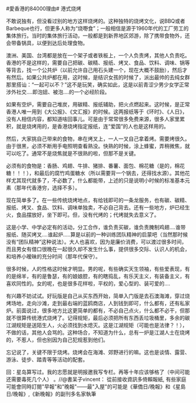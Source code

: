 #愛香港的84000理由# 港式烧烤

不敢说独有，但没看过别的地方这样烧烤的。这种独特的烧烤文化，说BBQ或者Barbeque也行，但更多人称为“烧嘢食”；一般相信是源于1960年代的工厂劳工的集体旅行。当时的集体旅行活动，一般都是到新界地区郊游，除了携带食物外，还会带备锅具，以便到达后处理食物。

澳洲、美国、台湾都是放在一个架子或者铁板上，一个人负责烤，其他人负责吃。香港的不是这样的，需要自己把碳、碳精、报纸、烤叉、食品、饮料、调味、锅等等背去，找一个公共炉（以前允许自己用石头建一个，现在大概不鼓励），然后才有然后。如果公共炉都在用，这时候，是结识女孩的时候了，派出最帅的去纯女群那里搭讪：“一起可以不？”这不是玩笑，确实如此，这是以前青涩少男少女学正常涉外社交....即泡妞、被泡....的一个必经阶段。

如果有空炉，需要自己堆炭，用碳精、报纸辅助，把火点燃起来。这时候，是正常香港人唯一用到《大公报》、《文汇报》的时候。这两报纸等于《环时》、《人日》，没有人相信内容，都知道啥回事儿。可是由于常常很多免费来源，很多人家里累积，就是烧烤用的，是香港烧烤指定报纸，连“爱国”的人也是这样用的。

然后，大家挑自己带来的食物，串在烤叉上，一人一叉自己拿着烤。需要烤很久。由于很黑，必须不断用手电照明查看熟没。快熟的时候，涂上蜂蜜，弄稍微焦，就可以吃了。通常不是烧焦就是不很熟的啦，但那不是关键。

必须有的食物是：香肠、鸡翅、牛排、猪排、番薯、面包、棉花糖（是的，棉花糖！！！），和最后的腐竹鸡蛋糖水（所以需要背一个锅去，还得找水源）。其他花样尤其现代就多了，不必数了，什么都能带，上述的只是说明小时候的标准基本元素（那年代香港穷，选择不多）。

现在简单多了。在一些传统烧烤地点，有给钱即可的一条龙服务，也有碳、碳精、报纸、烤叉、食品、饮料、调味单独卖，不必自己背去。还有一些地方，炉已经生火，食品摆放好，坐下即可。但，没有代烤的；代烤就失去意义了。

这是小学、中学必定有的活动，分工合作，谁负责买碳，谁负责腌制鸡翅....谁带报纸、随买烤叉....谁起炉.....算是以前的一种训练团队精神的启蒙吧（当然那时候没有“团队精神”这种说法）。大人也喜欢，因为是廉价消费，可以渡过很多时间，而且男女有借口很晚在一起很久却不发生什么事，提供很多交际、认识人的机会，和培养小暧昧的充分时间（那年代保守）。

很多时候，人的性格这时候才明显。男的呢，有些确实天生领袖，有些爱表现，有的是绵羊，有的是鲁瑟，有的娘娘腔，有的瞎捣乱，有乐天主义，有装备主义，有喜欢同性的。女的呢，也是很多花样啦，平权的，爱心型的、装可爱的....

有兴趣不妨试试。好玩版是自己从买东西开始，简单入门版是去石澳海滩，穿过烧烤场地，走向沙滩，走到最右端的蓝鸥商店，人到钱到即可，什么都有，还有私家炉。前面说过，很多地方比这更简单的都有，不必自己点火，什么都不必干，但那就不很算传统港式烧烤了。记得规矩，最后必须把所有东西丢垃圾桶里，多余的碳江湖规矩是送陌生人，火必须找到水熄灭。这是江湖规矩（可能也是法律？！），不做的话，其他人会骂的。这种场合，不知道为什么，总有一炉是江湖人士在烧烤的，不惹人，但也别因为自己犯规惹到他们。

忘记说了，关键不限于烧烤。烧烤会在海滩、郊野进行的嘛。这也是谈情、露营、游泳、徒步、踏青等等活动的配套。

回：星岛算写过。我的志愿就是明报邀我写专栏。再等十年应该够格了（中间可能还需要毒死几个人）
。//@書呆子vincent： 從前接收資訊多倚賴報紙, 有些家庭可能會同時訂閱"早報"和"晚報"——最"入屋"的可能是《華僑日/晚報》和《星島日/晚報》,《新晚報》的副刊多名家執筆
